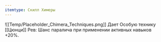 ```yaml
---
itemtype: Скилл Химеры
---
```

![[Temp/Placeholder_Chimera_Techniques.png]]
Дает Особую технику [[Цюнци]] Рев: Шанс паралича при применении активных навыков +20%.
